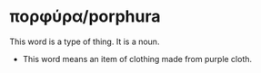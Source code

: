 # πορφύρα/porphura
This word is a type of thing. It is a noun.
* This word means an item of clothing made from purple cloth.
